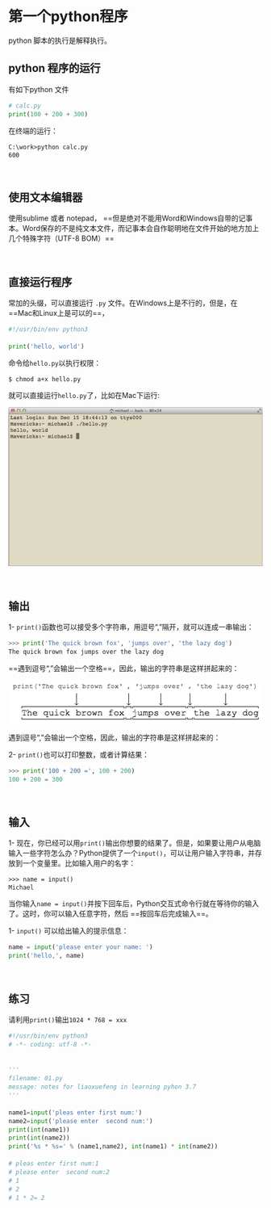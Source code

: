 # 第一个python程序

python 脚本的执行是解释执行。

## python 程序的运行

有如下python 文件

```python
# calc.py
print(100 + 200 + 300)
```

在终端的运行：

```shell
C:\work>python calc.py
600
```

<br>

## 使用文本编辑器

使用sublime 或者 notepad， ==但是绝对不能用Word和Windows自带的记事本。Word保存的不是纯文本文件，而记事本会自作聪明地在文件开始的地方加上几个特殊字符（UTF-8 BOM）==

<br>

## 直接运行程序

常加的头缀，可以直接运行 `.py`	 文件。在Windows上是不行的，但是，在 ==Mac和Linux上是可以的==，

```python
#!/usr/bin/env python3

print('hello, world')
```

命令给`hello.py`以执行权限：

```shell
$ chmod a+x hello.py
```

就可以直接运行`hello.py`了，比如在Mac下运行:

![](0.png)

<br>

## 输出

1- `print()`函数也可以接受多个字符串，用逗号“,”隔开，就可以连成一串输出：

```python
>>> print('The quick brown fox', 'jumps over', 'the lazy dog')
The quick brown fox jumps over the lazy dog
```

==遇到逗号“,”会输出一个空格==，因此，输出的字符串是这样拼起来的：

![](1.png)



遇到逗号“,”会输出一个空格，因此，输出的字符串是这样拼起来的：

2- `print()`也可以打印整数，或者计算结果：

```python
>>> print('100 + 200 =', 100 + 200)
100 + 200 = 300
```

<br>

## 输入

1- 现在，你已经可以用`print()`输出你想要的结果了。但是，如果要让用户从电脑输入一些字符怎么办？Python提供了一个`input()`，可以让用户输入字符串，并存放到一个变量里。比如输入用户的名字：

```
>>> name = input()
Michael

```

当你输入`name = input()`并按下回车后，Python交互式命令行就在等待你的输入了。这时，你可以输入任意字符，然后 ==按回车后完成输入==。

1- `input()` 可以给出输入的提示信息：

```python
name = input('please enter your name: ')
print('hello,', name)
```

<br>

## 练习

请利用`print()`输出`1024 * 768 = xxx`

```python
#!/usr/bin/env python3
# -*- coding: utf-8 -*-


'''
filename: 01.py
message: notes for liaoxuefeng in learning pyhon 3.7
'''

name1=input('pleas enter first num:')
name2=input('please enter  second num:')
print(int(name1))
print(int(name2))
print('%s * %s=' % (name1,name2), int(name1) * int(name2))

# pleas enter first num:1
# please enter  second num:2
# 1
# 2
# 1 * 2= 2
```

